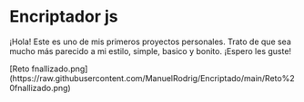 <h1>Encriptador js</h1>
<p>¡Hola! Este es uno de mis primeros proyectos personales. Trato de que sea mucho más parecido a mi estilo, simple, basico y bonito. ¡Espero les guste!</p>
[Reto fnallizado.png](https://raw.githubusercontent.com/ManuelRodrig/Encriptado/main/Reto%20fnallizado.png)
